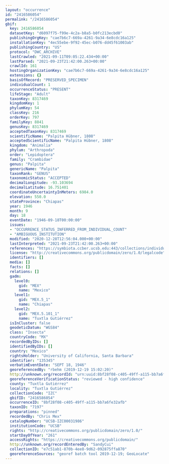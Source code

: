 ```yaml
---
layout: "occurrence"
id: "2416586054"
permalink: "/2416586054"
gbif:
  key: 2416586054
  datasetKey: "d6097f75-f99e-4c2a-b8a5-b0fc213ecbd0"
  publishingOrgKey: "cae7b6c7-669a-4261-9a34-6e8cdc16a125"
  installationKey: "4ec55ebe-9f92-45ec-b076-dd45f61003ab"
  publishingCountry: "US"
  protocol: "DWC_ARCHIVE"
  lastCrawled: "2021-09-11T09:05:22.434+00:00"
  lastParsed: "2021-09-23T21:42:00.263+00:00"
  crawlId: 161
  hostingOrganizationKey: "cae7b6c7-669a-4261-9a34-6e8cdc16a125"
  extensions: {}
  basisOfRecord: "PRESERVED_SPECIMEN"
  individualCount: 1
  occurrenceStatus: "PRESENT"
  lifeStage: "Adult"
  taxonKey: 8317469
  kingdomKey: 1
  phylumKey: 54
  classKey: 216
  orderKey: 797
  familyKey: 8841
  genusKey: 8317469
  acceptedTaxonKey: 8317469
  scientificName: "Palpita Hübner, 1808"
  acceptedScientificName: "Palpita Hübner, 1808"
  kingdom: "Animalia"
  phylum: "Arthropoda"
  order: "Lepidoptera"
  family: "Crambidae"
  genus: "Palpita"
  genericName: "Palpita"
  taxonRank: "GENUS"
  taxonomicStatus: "ACCEPTED"
  decimalLongitude: -93.103694
  decimalLatitude: 16.751401
  coordinateUncertaintyInMeters: 6984.0
  elevation: 550.0
  stateProvince: "Chiapas"
  year: 1946
  month: 9
  day: 18
  eventDate: "1946-09-18T00:00:00"
  issues:
  - "OCCURRENCE_STATUS_INFERRED_FROM_INDIVIDUAL_COUNT"
  - "AMBIGUOUS_INSTITUTION"
  modified: "2020-12-28T12:56:04.000+00:00"
  lastInterpreted: "2021-09-23T21:42:00.263+00:00"
  references: "https://symbiota.ccber.ucsb.edu:443/collections/individual/index.php?occid=135345"
  license: "http://creativecommons.org/publicdomain/zero/1.0/legalcode"
  identifiers: []
  media: []
  facts: []
  relations: []
  gadm:
    level0:
      gid: "MEX"
      name: "Mexico"
    level1:
      gid: "MEX.5_1"
      name: "Chiapas"
    level2:
      gid: "MEX.5.101_1"
      name: "Tuxtla Gutiérrez"
  isInCluster: false
  geodeticDatum: "WGS84"
  class: "Insecta"
  countryCode: "MX"
  recordedByIDs: []
  identifiedByIDs: []
  country: "Mexico"
  rightsHolder: "University of California, Santa Barbara"
  identifier: "135345"
  verbatimEventDate: "SEPT 18, 1946"
  georeferencedBy: "rbehm (2019-12-19 15:02:20)"
  http://unknown.org/recordId: "urn:uuid:8bf28f08-c405-49ff-a115-bb7a6fe32afb"
  georeferenceVerificationStatus: "reviewed - high confidence"
  county: "Tuxtla Gutiérrez"
  locality: "Tuxtla Gutiérrez"
  collectionCode: "IZC"
  gbifID: "2416586054"
  occurrenceID: "8bf28f08-c405-49ff-a115-bb7a6fe32afb"
  taxonID: "7197"
  preparations: "pinned"
  recordedBy: "Chris Mex"
  catalogNumber: "UCSB-IZC00031986"
  institutionCode: "UCSB"
  rights: "http://creativecommons.org/publicdomain/zero/1.0/"
  startDayOfYear: "261"
  accessRights: "https://creativecommons.org/publicdomain/"
  http://unknown.org/recordEnteredBy: "SandyCui"
  collectionID: "e7c51ab1-870b-4ee8-9d62-092875ffa870"
  georeferenceSources: "georef batch tool 2019-12-19; GeoLocate"
---
```


